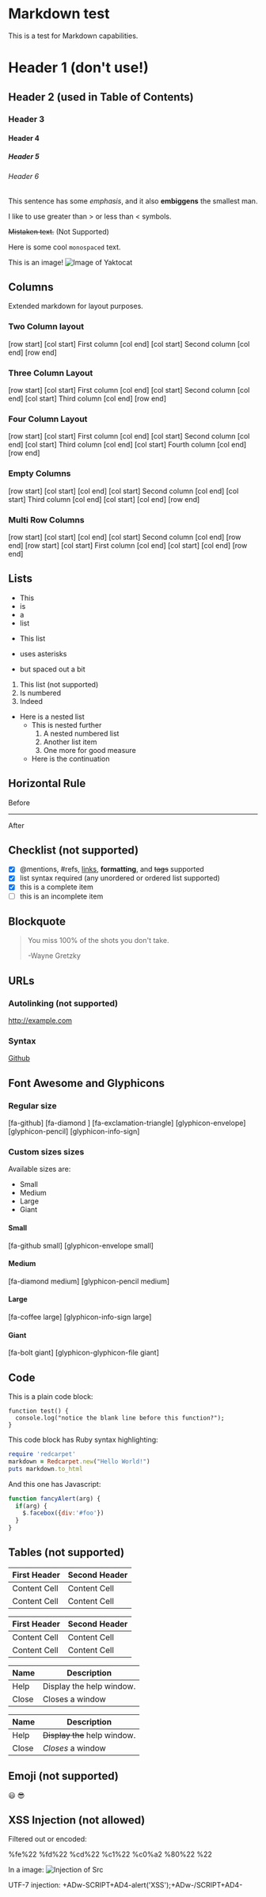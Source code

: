 Markdown test
=============

This is a test for Markdown capabilities.

# Header 1 (don't use!)
## Header 2 (used in Table of Contents)
### Header 3
#### Header 4
##### Header 5
###### Header 6

This sentence has some *emphasis*, and it also **embiggens** the smallest man.

I like to use greater than > or less than < symbols.

~~Mistaken text.~~ (Not Supported)

Here is some cool `monospaced` text.

This is an image!
![Image of Yaktocat](https://octodex.github.com/images/yaktocat.png)

## Columns

Extended markdown for layout purposes.

### Two Column layout

[row start]
[col start]
First column
[col end]
[col start]
Second column
[col end]
[row end]

### Three Column Layout
[row start]
[col start]
First column
[col end]
[col start]
Second column
[col end]
[col start]
Third column
[col end]
[row end]

### Four Column Layout
[row start]
[col start]
First column
[col end]
[col start]
Second column
[col end]
[col start]
Third column
[col end]
[col start]
Fourth column
[col end]
[row end]

### Empty Columns
[row start]
[col start]
[col end]
[col start]
Second column
[col end]
[col start]
Third column
[col end]
[col start]
[col end]
[row end]

### Multi Row Columns
[row start]
[col start]
[col end]
[col start]
Second column
[col end]
[row end]
[row start]
[col start]
First column
[col end]
[col start]
[col end]
[row end]


## Lists
- This
- is
- a
- list

* This list

* uses asterisks

* but spaced out a bit

1. This list  (not supported)
2. Is numbered
3. Indeed

* Here is a nested list
    * This is nested further
        1. A nested numbered list
        2. Another list item
        3. One more for good measure
    * Here is the continuation

## Horizontal Rule

Before

----------

After

## Checklist  (not supported)

- [x] @mentions, #refs, [links](), **formatting**, and <del>tags</del> supported
- [x] list syntax required (any unordered or ordered list supported)
- [x] this is a complete item
- [ ] this is an incomplete item

## Blockquote

> You miss 100% of the shots you don't take.
>
> -Wayne Gretzky

## URLs

### Autolinking (not supported)
http://example.com

### Syntax
[Github](http://github.com)

## Font Awesome and Glyphicons
### Regular size
[fa-github]
[fa-diamond ]
[fa-exclamation-triangle]
[glyphicon-envelope]
[glyphicon-pencil]
[glyphicon-info-sign]

### Custom sizes sizes

Available sizes are:
- Small
- Medium
- Large
- Giant

#### Small
[fa-github small]
[glyphicon-envelope small]

#### Medium
[fa-diamond medium]
[glyphicon-pencil medium]

#### Large
[fa-coffee large]
[glyphicon-info-sign large]

#### Giant
[fa-bolt giant]
[glyphicon-glyphicon-file giant]


## Code

This is a plain code block:

```
function test() {
  console.log("notice the blank line before this function?");
}
```

This code block has Ruby syntax highlighting:

```ruby
require 'redcarpet'
markdown = Redcarpet.new("Hello World!")
puts markdown.to_html
```

And this one has Javascript:

```javascript
function fancyAlert(arg) {
  if(arg) {
    $.facebox({div:'#foo'})
  }
}
```

## Tables (not supported)
First Header  | Second Header
------------- | -------------
Content Cell  | Content Cell
Content Cell  | Content Cell

| First Header  | Second Header |
| ------------- | ------------- |
| Content Cell  | Content Cell  |
| Content Cell  | Content Cell  |

| Name | Description          |
| ------------- | ----------- |
| Help      | Display the help window.|
| Close     | Closes a window     |

| Name | Description          |
| ------------- | ----------- |
| Help      | ~~Display the~~ help window.|
| Close     | _Closes_ a window     |

## Emoji (not supported)

:smiley:
:sunglasses:

## XSS Injection (not allowed)

Filtered out or encoded:

<script>alert('bad')</script>
%fe%22
%fd%22
%cd%22
%c1%22
%c0%a2
%80%22
%22

In a image:
![Injection of Src](&#x6A&#x61&#x76&#x61&#x73&#x63&#x72&#x69&#x70&#x74&#x3A&#x61&#x6C&#x65&#x72&#x74&#x28&#x27&#x58&#x53&#x53&#x27&#x29)

UTF-7 injection:
+ADw-SCRIPT+AD4-alert('XSS');+ADw-/SCRIPT+AD4-

